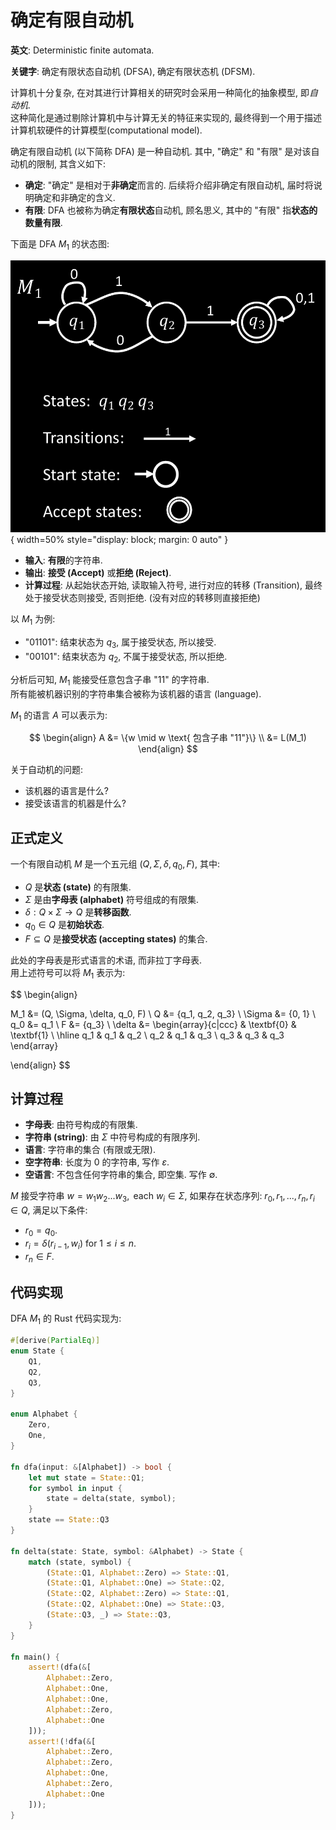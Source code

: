 # 确定有限自动机

**英文**: Deterministic finite automata.

**关键字**: 确定有限状态自动机 (DFSA), 确定有限状态机 (DFSM).


计算机十分复杂, 在对其进行计算相关的研究时会采用一种简化的抽象模型, 即*自动机*.  
这种简化是通过剔除计算机中与计算无关的特征来实现的, 最终得到一个用于描述计算机软硬件的计算模型(computational model).

确定有限自动机 (以下简称 DFA) 是一种自动机. 其中, "确定" 和 "有限" 是对该自动机的限制, 其含义如下:

- **确定**: "确定" 是相对于**非确定**而言的. 后续将介绍非确定有限自动机, 届时将说明确定和非确定的含义.
- **有限**: DFA 也被称为确定**有限状态**自动机, 顾名思义, 其中的 "有限" 指**状态的数量有限**.

下面是 DFA $M_1$ 的状态图:

![DFA](assets/dfa.webp){ width=50% style="display: block; margin: 0 auto" }  

- **输入**: **有限**的字符串.
- **输出**: **接受 (Accept)** 或**拒绝 (Reject)**.
- **计算过程**: 从起始状态开始, 读取输入符号, 进行对应的转移 (Transition), 最终处于接受状态则接受, 否则拒绝. (没有对应的转移则直接拒绝)

以 $M_1$ 为例:

- "01101": 结束状态为 $q_3$, 属于接受状态, 所以接受.
- "00101": 结束状态为 $q_2$, 不属于接受状态, 所以拒绝.

分析后可知, $M_1$ 能接受任意包含子串 "11" 的字符串.  
所有能被机器识别的字符串集合被称为该机器的语言 (language).

$M_1$ 的语言 $A$ 可以表示为:

$$
\begin{align}
A &= \{w \mid w \text{ 包含子串 "11"}\} \\
  &= L(M_1)
\end{align}
$$

关于自动机的问题:

- 该机器的语言是什么?
- 接受该语言的机器是什么?

## 正式定义

一个有限自动机 $M$ 是一个五元组 $(Q, \Sigma, \delta, q_0, F)$, 其中:

- $Q$ 是**状态 (state)** 的有限集.
- $\Sigma$ 是由**字母表 (alphabet)** 符号组成的有限集.
- $\delta: Q \times \Sigma \rightarrow Q$ 是**转移函数**.
- $q_0 \in Q$ 是**初始状态**.
- $F \subseteq Q$ 是**接受状态 (accepting states)** 的集合.

此处的字母表是形式语言的术语, 而非拉丁字母表.  
用上述符号可以将 $M_1$ 表示为:

$$
\begin{align}

   M_1 &= (Q, \Sigma, \delta, q_0, F) \\
     Q &= \{q_1, q_2, q_3\} \\
\Sigma &= \{0, 1\} \\
   q_0 &= q_1 \\
     F &= \{q_3\} \\
\delta &=
\begin{array}{c|ccc}
    & \textbf{0} & \textbf{1} \\ \hline
    q_1 & q_1 & q_2 \\
    q_2 & q_1 & q_3 \\
    q_3 & q_3 & q_3
\end{array}

\end{align}
$$

## 计算过程

- **字母表**: 由符号构成的有限集.
- **字符串 (string)**: 由 $\Sigma$ 中符号构成的有限序列.
- **语言**: 字符串的集合 (有限或无限).
- **空字符串**: 长度为 0 的字符串, 写作 $\varepsilon$.
- **空语言**: 不包含任何字符串的集合, 即空集. 写作 $\emptyset$.

$M$ 接受字符串 $w = w_1w_2 ... w_3, \text{ each } w_i \in \Sigma$,
如果存在状态序列: $r_0, r_1, ..., r_n, r_i \in Q$, 满足以下条件:

- $r_0 = q_0$.
- $r_i = \delta(r_{i-1}, w_i) \text{ for } 1 \leq i \leq n$.
- $r_n \in F$.

## 代码实现

DFA $M_1$ 的 Rust 代码实现为:

```rust
#[derive(PartialEq)]
enum State {
    Q1,
    Q2,
    Q3,
}

enum Alphabet {
    Zero,
    One,
}

fn dfa(input: &[Alphabet]) -> bool {
    let mut state = State::Q1;
    for symbol in input {
        state = delta(state, symbol);
    }
    state == State::Q3
}

fn delta(state: State, symbol: &Alphabet) -> State {
    match (state, symbol) {
        (State::Q1, Alphabet::Zero) => State::Q1,
        (State::Q1, Alphabet::One) => State::Q2,
        (State::Q2, Alphabet::Zero) => State::Q1,
        (State::Q2, Alphabet::One) => State::Q3,
        (State::Q3, _) => State::Q3,
    }
}

fn main() {
    assert!(dfa(&[
        Alphabet::Zero,
        Alphabet::One,
        Alphabet::One,
        Alphabet::Zero,
        Alphabet::One
    ]));
    assert!(!dfa(&[
        Alphabet::Zero,
        Alphabet::Zero,
        Alphabet::One,
        Alphabet::Zero,
        Alphabet::One
    ]));
}
```
